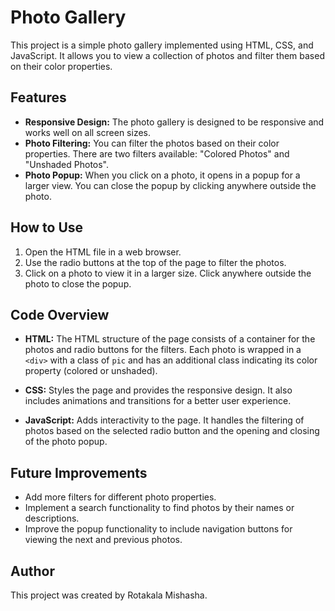 # Photo Gallery

This project is a simple photo gallery implemented using HTML, CSS, and JavaScript. It allows you to view a collection of photos and filter them based on their color properties.

## Features

- **Responsive Design:** The photo gallery is designed to be responsive and works well on all screen sizes.
- **Photo Filtering:** You can filter the photos based on their color properties. There are two filters available: "Colored Photos" and "Unshaded Photos".
- **Photo Popup:** When you click on a photo, it opens in a popup for a larger view. You can close the popup by clicking anywhere outside the photo.

## How to Use

1. Open the HTML file in a web browser.
2. Use the radio buttons at the top of the page to filter the photos.
3. Click on a photo to view it in a larger size. Click anywhere outside the photo to close the popup.

## Code Overview

- **HTML:** The HTML structure of the page consists of a container for the photos and radio buttons for the filters. Each photo is wrapped in a `<div>` with a class of `pic` and has an additional class indicating its color property (colored or unshaded).
  
- **CSS:** Styles the page and provides the responsive design. It also includes animations and transitions for a better user experience.

- **JavaScript:** Adds interactivity to the page. It handles the filtering of photos based on the selected radio button and the opening and closing of the photo popup.

## Future Improvements

- Add more filters for different photo properties.
- Implement a search functionality to find photos by their names or descriptions.
- Improve the popup functionality to include navigation buttons for viewing the next and previous photos.

## Author

This project was created by Rotakala Mishasha.

